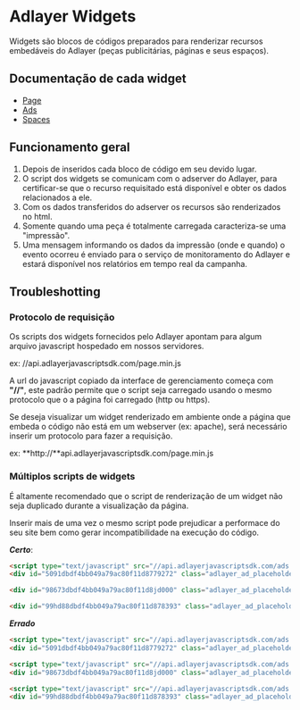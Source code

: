 
# Adlayer Widgets

Widgets são blocos de códigos preparados para renderizar recursos embedáveis do Adlayer (peças publicitárias, páginas e seus espaços).

## Documentação de cada widget
* [Page](widgets/pages.md)
* [Ads](widgets/ads.md)
* [Spaces](widgets/spaces.md)

## Funcionamento geral
1. Depois de inseridos cada bloco de código em seu devido lugar.
2. O script dos widgets se comunicam com o adserver do Adlayer, para certificar-se que o recurso requisitado está disponível e obter os dados relacionados a ele.
3. Com os dados transferidos do adserver os recursos são renderizados no html.
4. Somente quando uma peça é totalmente carregada caracteriza-se uma "impressão".
5. Uma mensagem informando os dados da impressão (onde e quando) o evento ocorreu é enviado para o serviço de monitoramento do Adlayer e estará disponível nos relatórios em tempo real da campanha.

## Troubleshotting

### Protocolo de requisição
Os scripts dos widgets fornecidos pelo Adlayer apontam para algum arquivo javascript hospedado em nossos servidores.

ex:
//api.adlayerjavascriptsdk.com/page.min.js

A url do javascript copiado da interface de gerenciamento começa com __"//"__, este padrão permite que o script seja carregado usando o mesmo protocolo que o a página foi carregado (http ou https).

Se deseja visualizar um widget renderizado em ambiente onde a página que embeda o código não está em um webserver (ex: apache), será necessário inserir um protocolo para fazer a requisição.

ex:
**http://**api.adlayerjavascriptsdk.com/page.min.js

### Múltiplos scripts de widgets
É altamente recomendado que o script de renderização de um widget não seja duplicado durante a visualização da página. 

Inserir mais de uma vez o mesmo script pode prejudicar a performace do seu site bem como gerar incompatibilidade na execução do código.

***Certo***:

```html
<script type="text/javascript" src="//api.adlayerjavascriptsdk.com/ads.min.js" async="true" language="javascript"></script>
<div id="5091dbdf4bb049a79ac80f11d8779272" class="adlayer_ad_placeholder"></div>

<div id="98673dbdf4bb049a79ac80f11d8jd000" class="adlayer_ad_placeholder"></div>

<div id="99hd88dbdf4bb049a79ac80f11d878393" class="adlayer_ad_placeholder"></div>
```

***Errado***

```html
<script type="text/javascript" src="//api.adlayerjavascriptsdk.com/ads.min.js" async="true" language="javascript"></script>
<div id="5091dbdf4bb049a79ac80f11d8779272" class="adlayer_ad_placeholder"></div>

<script type="text/javascript" src="//api.adlayerjavascriptsdk.com/ads.min.js" async="true" language="javascript"></script>
<div id="98673dbdf4bb049a79ac80f11d8jd000" class="adlayer_ad_placeholder"></div>

<script type="text/javascript" src="//api.adlayerjavascriptsdk.com/ads.min.js" async="true" language="javascript"></script>
<div id="99hd88dbdf4bb049a79ac80f11d878393" class="adlayer_ad_placeholder"></div>
```